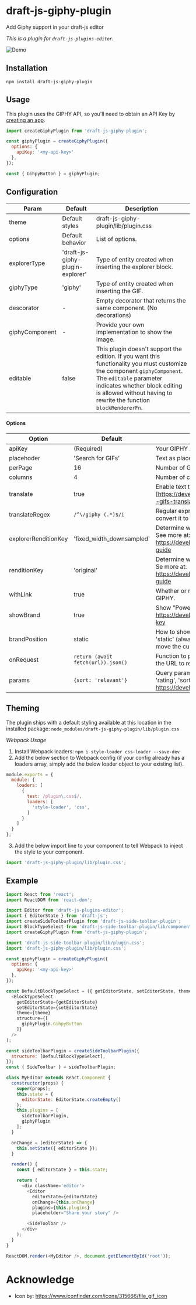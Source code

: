 # draft-js-giphy-plugin
Add Giphy support in your draft-js editor

*This is a plugin for `draft-js-plugins-editor`.*

![Demo](plugin.gif)

## Installation

```
npm install draft-js-giphy-plugin
```

## Usage

This plugin uses the GIPHY API, so you'll need to obtain an API Key by [creating an app](https://developers.giphy.com/dashboard/?create=true).

```js
import createGiphyPlugin from 'draft-js-giphy-plugin';

const giphyPlugin = createGiphyPlugin({
  options: {
    apiKey: '<my-api-key>'
  },
});

const { GihpyButton } = giphyPlugin;
```

## Configuration

| Param          | Default                          | Description                                                                                                                                                                                                                                              |
|----------------|----------------------------------|----------------------------------------------------------------------------------------------------------------------------------------------------------------------------------------------------------------------------------------------------------|
| theme          | Default styles                   | draft-js-giphy-plugin/lib/plugin.css                                                                                                                                                                                                                     |
| options        | Default behavior                 | List of options.                                                                                                                                                                                                                                         |
| explorerType   | 'draft-js-giphy-plugin-explorer' | Type of entity created when inserting the explorer block.                                                                                                                                                                                                |
| giphyType      | 'giphy'                          | Type of entity created when inserting the GIF.                                                                                                                                                                                                           |
| descorator     | -                                | Empty decorator that returns the same component. (No decorations)                                                                                                                                                                                        |
| giphyComponent | -                                | Provide your own implementation to show the image.                                                                                                                                                                                                       |
| editable       | false                            | This plugin doesn't support the edition. If you want this functionality you must customize the component `giphyComponent`. The `editable` parameter indicates whether block editing is allowed without having to rewrite the function `blockRendererFn`. |

#### Options

| Option               | Default                            | Description                                                                                                                      |
|----------------------|------------------------------------|----------------------------------------------------------------------------------------------------------------------------------|
| apiKey               | (Required)                         | Your GIPHY Application's API Key.                                                                                                |
| placehoder           | 'Search for GIFs'                  | Text as placeholder for the Explorer.                                                                                            |
| perPage              | 16                                 | Number of GIFs to show in each page of results.                                                                                  |
| columns              | 4                                  | Number of columns in the grid of results.                                                                                        |
| translate            | true                               | Enable text to GIF (like slack)[https://developers.giphy.com/docs/#operation--gifs-translate-get]                                |
| translateRegex       | `/^\/giphy (.*)$/i`                | Regular expression to capture the text and convert it to GIF. (/giphy text).                                                     |
| explorerRenditionKey | 'fixed_width_downsampled'          | Determine which image to show in the explorer. See more at: https://developers.giphy.com/docs/#rendition-guide                   |
| renditionKey         | 'original'                         | Determine which image to embed in the editor. Se more at: https://developers.giphy.com/docs/#rendition-guide                     |
| withLink             | true                               | Whether or not embed the GIF with a link to GIPHY.                                                                               |
| showBrand            | true                               | Show "Powered by GIPHY"? Be aware of: https://developers.giphy.com/docs/#production-key                                          |
| brandPosition        | static                             | How to show "Powered by GIPHY"?. Options are: 'static' (always visible) and 'overlay' (only when move the cursor over the GIF).  |
| onRequest            | `return (await fetch(url)).json()` | Function to perform the request. It will receive the URL to request and MUST return a JSON.                                      |
| params               | `{sort: 'relevant'}`               | Query parameters to include in the URL. See 'rating', 'sort' and 'lang' at https://developers.giphy.com/docs/#tech-docs          |

## Theming
The plugin ships with a default styling available at this location in the installed package: `node_modules/draft-js-giphy-plugin/lib/plugin.css`

*Webpack Usage*
1.  Install Webpack loaders: `npm i style-loader css-loader --save-dev`
2.  Add the below section to Webpack config (if your config already has a loaders array, simply add the below loader object to your existing list).

```js
module.exports = {
  module: {
    loaders: [
      {
        test: /plugin\.css$/,
        loaders: [
          'style-loader', 'css',
        ]
      }
    ]
  }
};
``` 

3.  Add the below import line to your component to tell Webpack to inject the style to your component.

```js
import 'draft-js-giphy-plugin/lib/plugin.css';
```

## Example

```js
import React from 'react';
import ReactDOM from 'react-dom';

import Editor from 'draft-js-plugins-editor';
import { EditorState } from 'draft-js';
import createSideToolbarPlugin from 'draft-js-side-toolbar-plugin';
import BlockTypeSelect from 'draft-js-side-toolbar-plugin/lib/components/BlockTypeSelect';
import createGiphyPlugin from 'draft-js-giphy-plugin';

import 'draft-js-side-toolbar-plugin/lib/plugin.css';
import 'draft-js-giphy-plugin/lib/plugin.css';

const giphyPlugin = createGiphyPlugin({
  options: {
    apiKey: '<my-api-key>'
  },
});

const DefaultBlockTypeSelect = ({ getEditorState, setEditorState, theme }) => (
  <BlockTypeSelect
    getEditorState={getEditorState}
    setEditorState={setEditorState}
    theme={theme}
    structure={[ 
      giphyPlugin.GihpyButton
    ]}
  />
);

const sideToolbarPlugin = createSideToolbarPlugin({
  structure: [DefaultBlockTypeSelect],
});
const { SideToolbar } = sideToolbarPlugin;

class MyEditor extends React.Component {
  constructor(props) {
    super(props);
    this.state = {
      editorState: EditorState.createEmpty()
    };
    this.plugins = [
      sideToolbarPlugin,
      giphyPlugin
    ];
  }

  onChange = (editorState) => {
    this.setState({ editorState });
  }

  render() {
    const { editorState } = this.state;

    return (
      <div className='editor'>
        <Editor
          editorState={editorState}
          onChange={this.onChange}
          plugins={this.plugins}
          placeholder="Share your story" />

        <SideToolbar />
      </div>
    );
  }
}

ReactDOM.render(<MyEditor />, document.getElementById('root'));
```

# Acknowledge
* Icon by: https://www.iconfinder.com/icons/315666/file_gif_icon
